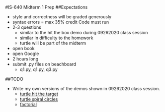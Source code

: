 #IS-640 Midterm 1 Prep
##Expectations
- style and correctness will be graded generously
- syntax errors = max 35% credit Code must run
- 2-3 questions
    - similar to the hit the box demo during 09262020 class session
    - similar in difficulty to the homework
    - turtle will be part of the midterm
- open book
- open Google
- 2 hours long
- submit .py files on beachboard
    - q1.py, q1.py, q3.py

##TODO
- Write my own versions of the demos shown in 09262020 class session.
    - [turtle hit the target](https://github.com/ying-teaching/python/blob/master/3-decision-structure/hit_the_target.py)
    - [turtle spiral circles](https://github.com/ying-teaching/python/blob/master/4-repetition-structure/spiral_circles.py)
    - [factorial](https://github.com/ying-teaching/python/blob/master/4-repetition-structure/factorial-demo.ipynb)

